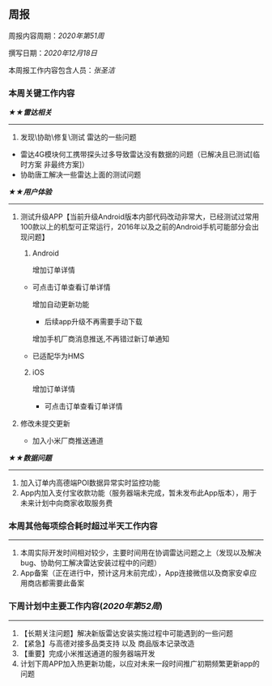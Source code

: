 ## 周报 ##

周报内容周期：*2020年第51周*

撰写日期：*2020年12月18日*

本周报工作内容包含人员：*张圣洁*

### 本周关键工作内容 ###



***★★雷达相关***

***

1.  发现\协助\修复\测试 雷达的一些问题
   - 雷达4G模块何工携带探头过多导致雷达没有数据的问题（已解决且已测试[临时方案 非最终方案]）
   - 协助唐工解决一些雷达上面的测试问题

***★★用户体验***

***

1. 测试升级APP【当前升级Android版本内部代码改动非常大，已经测试过常用100款以上的机型可正常运行，2016年以及之前的Android手机可能部分会出现问题】

   1. Android

      增加订单详情
   
   	- 可点击订单查看订单详情
   
      增加自动更新功能

      	- 后续app升级不再需要手动下载
   
      增加手机厂商消息推送,不再错过新订单通知
   
   	- 已适配华为HMS
   
   2. iOS
   
      增加订单详情
      
      	- 可点击订单查看订单详情
   
2. 修改未提交更新
      
      - 加入小米厂商推送通道


***★★数据问题***

***

1. 加入订单内高德端POI数据异常实时监控功能
2. App内加入支付宝收款功能（服务器端未完成，暂未发布此App版本），用于未来计划中向商家收取服务费

 


### 本周其他每项综合耗时超过半天工作内容 ###

***

1. 本周实际开发时间相对较少，主要时间用在协调雷达问题之上（发现以及解决bug、协助何工解决雷达安装过程中的问题）
2. App备案（正在进行中，预计这月末前完成），App连接微信以及商家安卓应用商店都需要此备案



### 下周计划中主要工作内容(*2020年第52周*)

***

1. 【长期关注问题】解决新版雷达安装实施过程中可能遇到的一些问题
2. 【紧急】与高德对接多品类支持 以及 商品版本记录改造
3. 【重要】完成小米推送通道的服务器端开发
4.   计划下周APP加入热更新功能，以应对未来一段时间推广初期频繁更新app的问题



